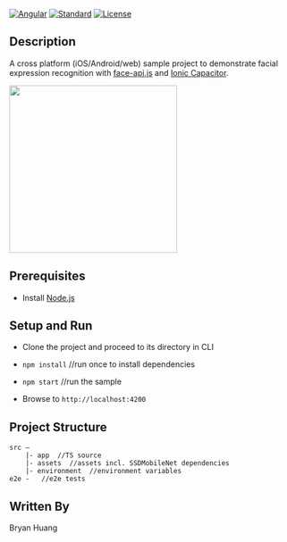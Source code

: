 [![Angular](https://img.shields.io/badge/Angular-v6-red.svg)](https://angular.io)
[![Standard](https://img.shields.io/badge/Standard-Style-green.svg)](https://github.com/standard/standard)
[![License](http://img.shields.io/:license-mit-blue.svg)](http://opensource.org/licenses/MIT)

## Description

A cross platform (iOS/Android/web) sample project to demonstrate facial expression recognition with [face-api.js](https://github.com/justadudewhohacks/face-api.js/) and [Ionic Capacitor](https://capacitorjs.com).

<img src="https://user-images.githubusercontent.com/10786558/108345292-0b0bbe80-7219-11eb-9250-02116cc672c2.jpg" height='300px'>

## Prerequisites

- Install [Node.js](https://nodejs.org/en/download/)


## Setup and Run

- Clone the project and proceed to its directory in CLI

- `npm install` //run once to install dependencies

- `npm start` //run the sample

- Browse to `http://localhost:4200`

## Project Structure

```
src —
    |- app  //TS source
    |- assets  //assets incl. SSDMobileNet dependencies
    |- environment  //environment variables
e2e -   //e2e tests
```

## Written By
Bryan Huang
